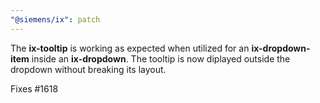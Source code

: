 ```yaml
---
"@siemens/ix": patch
---
```


The __ix-tooltip__ is working as expected when utilized for an __ix-dropdown-item__ inside an __ix-dropdown__. The tooltip is now diplayed outside the dropdown without breaking its layout.

Fixes #1618
